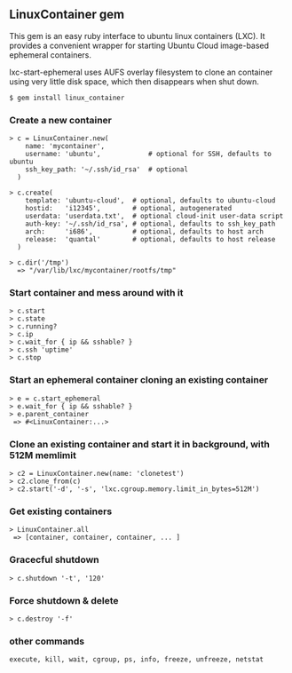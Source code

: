 ## LinuxContainer gem

This gem is an easy ruby interface to ubuntu linux containers (LXC). It
provides a convenient wrapper for starting Ubuntu Cloud image-based
ephemeral containers.

lxc-start-ephemeral uses AUFS overlay filesystem to clone an container using
very little disk space, which then disappears when shut down.

    $ gem install linux_container

### Create a new container

    > c = LinuxContainer.new(
        name: 'mycontainer',
        username: 'ubuntu',            # optional for SSH, defaults to ubuntu
        ssh_key_path: '~/.ssh/id_rsa'  # optional
      )

    > c.create(
        template: 'ubuntu-cloud',  # optional, defaults to ubuntu-cloud
        hostid:   'i12345',        # optional, autogenerated
        userdata: 'userdata.txt',  # optional cloud-init user-data script
        auth-key: '~/.ssh/id_rsa', # optional, defaults to ssh_key_path
        arch:     'i686',          # optional, defaults to host arch
        release:  'quantal'        # optional, defaults to host release
      )

    > c.dir('/tmp')
      => "/var/lib/lxc/mycontainer/rootfs/tmp"

### Start container and mess around with it

    > c.start
    > c.state
    > c.running?  
    > c.ip
    > c.wait_for { ip && sshable? }
    > c.ssh 'uptime'
    > c.stop

### Start an ephemeral container cloning an existing container

    > e = c.start_ephemeral
    > e.wait_for { ip && sshable? }
    > e.parent_container
     => #<LinuxContainer:...>


### Clone an existing container and start it in background, with 512M memlimit

    > c2 = LinuxContainer.new(name: 'clonetest')
    > c2.clone_from(c)
    > c2.start('-d', '-s', 'lxc.cgroup.memory.limit_in_bytes=512M')


### Get existing containers

    > LinuxContainer.all
     => [container, container, container, ... ]

### Gracecful shutdown

    > c.shutdown '-t', '120'


### Force shutdown & delete

    > c.destroy '-f'

### other commands

    execute, kill, wait, cgroup, ps, info, freeze, unfreeze, netstat

